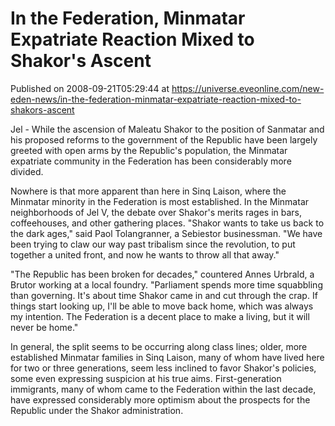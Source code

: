 # In the Federation, Minmatar Expatriate Reaction Mixed to Shakor's Ascent
Published on 2008-09-21T05:29:44 at https://universe.eveonline.com/new-eden-news/in-the-federation-minmatar-expatriate-reaction-mixed-to-shakors-ascent

Jel - While the ascension of Maleatu Shakor to the position of Sanmatar and his proposed reforms to the government of the Republic have been largely greeted with open arms by the Republic's population, the Minmatar expatriate community in the Federation has been considerably more divided.

Nowhere is that more apparent than here in Sinq Laison, where the Minmatar minority in the Federation is most established. In the Minmatar neighborhoods of Jel V, the debate over Shakor's merits rages in bars, coffeehouses, and other gathering places. "Shakor wants to take us back to the dark ages," said Paol Tolangranner, a Sebiestor businessman. "We have been trying to claw our way past tribalism since the revolution, to put together a united front, and now he wants to throw all that away."

"The Republic has been broken for decades," countered Annes Urbrald, a Brutor working at a local foundry. "Parliament spends more time squabbling than governing. It's about time Shakor came in and cut through the crap. If things start looking up, I'll be able to move back home, which was always my intention. The Federation is a decent place to make a living, but it will never be home."

In general, the split seems to be occurring along class lines; older, more established Minmatar families in Sinq Laison, many of whom have lived here for two or three generations, seem less inclined to favor Shakor's policies, some even expressing suspicion at his true aims. First-generation immigrants, many of whom came to the Federation within the last decade, have expressed considerably more optimism about the prospects for the Republic under the Shakor administration.

